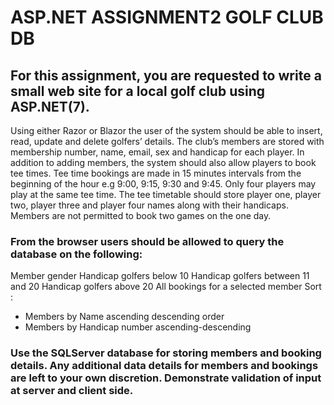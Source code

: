# ASP.NET ASSIGNMENT2 GOLF CLUB DB
## For this assignment, you are requested to write a small web site for a local golf club using ASP.NET(7). 
Using either Razor or Blazor the user of the system should be able to insert, read, update and 
delete golfers’ details. The club’s members are stored with membership number, name, email, sex 
and handicap for each player. In addition to adding members, the system should also allow players 
to book tee times. Tee time bookings are made in 15 minutes intervals from the beginning of the 
hour e.g 9:00, 9:15, 9:30 and 9:45. Only four players may play at the same tee time. The tee 
timetable should store player one, player two, player three and player four names along with their 
handicaps. Members are not permitted to book two games on the one day. 
### From the browser users should be allowed to query the database on the following: 
Member gender 
Handicap golfers below 10 
Handicap golfers between 11 and 20 
Handicap golfers above 20 All 
bookings for a selected member 
Sort : 
  -  Members by Name ascending descending order 
  -  Members by Handicap number ascending-descending 
### Use the SQLServer database for storing members and booking details. Any additional data details for members and bookings are left to your own discretion. Demonstrate validation of input at server and client side. 